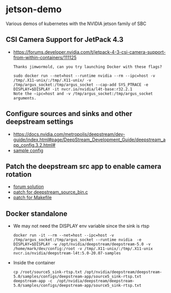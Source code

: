 # jetson-demo
Various demos of kubernetes with the NVIDIA jetson family of SBC

## CSI Camera Support for JetPack 4.3
* https://forums.developer.nvidia.com/t/jetpack-4-3-csi-camera-support-from-within-containers/111125
    ```
    Thanks jimwormold, can you try launching Docker with these flags?

    sudo docker run --net=host --runtime nvidia --rm --ipc=host -v /tmp/.X11-unix/:/tmp/.X11-unix/ -v /tmp/argus_socket:/tmp/argus_socket --cap-add SYS_PTRACE -e DISPLAY=$DISPLAY -it nvcr.io/nvidia/l4t-base:r32.2.1
    Note the –ipc=host and -v /tmp/argus_socket:/tmp/argus_socket arguments.	
    ```

## Configure sources and sinks and other deepstream settings
* https://docs.nvidia.com/metropolis/deepstream/dev-guide/index.html#page/DeepStream_Development_Guide/deepstream_app_config.3.2.html#
* [sample config](./nano/config)

## Patch the deepstream src app to enable camera rotation
* [forum solution](https://forums.developer.nvidia.com/t/jetson-nano-csi-raspberry-pi-camera-v2-upside-down-video-when-run-an-example-with-deepstream-app/82077/6) 
* [patch for deepstream_source_bin.c](./nano/deepstream/patches/deepstream_source_bin.patch)
* [patch for Makefile](./nano/deepstream/patches/Makefile.patch)

## Docker standalone
* We may not need the DISPLAY env variable since the sink is rtsp
    ```
    docker run -it --rm --net=host --ipc=host -v /tmp/argus_socket:/tmp/argus_socket --runtime nvidia  -e DISPLAY=$DISPLAY -w /opt/nvidia/deepstream/deepstream-5.0 -v /home/mark/dev/config:/root -v /tmp/.X11-unix/:/tmp/.X11-unix nvcr.io/nvidia/deepstream-l4t:5.0-20.07-samples
    ```
* Inside the container
    ```
    cp /root/source5_sink-rtsp.txt /opt/nvidia/deepstream/deepstream-5.0/samples/configs/deepstream-app/source5_sink-rtsp.txt
    deepstream-app -c  /opt/nvidia/deepstream/deepstream-5.0/samples/configs/deepstream-app/source5_sink-rtsp.txt
    ``` 
